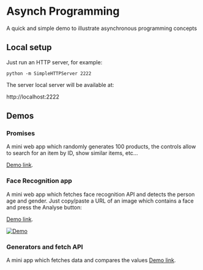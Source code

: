 # Asynch Programming
A quick and simple demo to illustrate asynchronous programming concepts

## Local setup

Just run an HTTP server, for example:

```
python -m SimpleHTTPServer 2222
```

The server local server will be available at:

http://localhost:2222

## Demos

### Promises

A mini web app which randomly generates 100 products, the controls allow to search for an item by ID, show similar items, etc...

[Demo link](https://ssokurenko.github.io/async-programming-demo/promises/).


### Face Recognition app

A mini web app which fetches face recognition API and detects the person age and gender.
Just copy/paste a URL of an image which contains a face and press the Analyse button:

[Demo link](https://ssokurenko.github.io/async-programming-demo/face-age/).

[![Demo](http://i3.ytimg.com/vi/jvvEjxTeoFY/hqdefault.jpg)](https://www.youtube.com/watch?v=jvvEjxTeoFY)


### Generators and fetch API

A mini app which fetches data and compares the values
[Demo link](https://ssokurenko.github.io/async-programming-demo/starships/).



